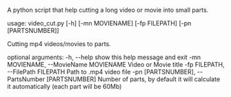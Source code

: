 A python script that help cutting a long video or movie into small parts.

usage: video_cut.py [-h] [-mn MOVIENAME] [-fp FILEPATH] [-pn [PARTSNUMBER]]

Cutting mp4 videos/movies to parts.

optional arguments:
  -h, --help            show this help message and exit
  -mn MOVIENAME, --MovieName MOVIENAME
                        Video or Movie title
  -fp FILEPATH, --FilePath FILEPATH
                        Path to .mp4 video file
  -pn [PARTSNUMBER], --PartsNumber [PARTSNUMBER]
                        Number of parts, by default it will calculate it
                        automatically (each part will be 60Mb)
